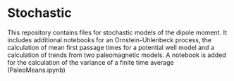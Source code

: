 # Stochastic
This repository contains files for stochastic models of the dipole moment. It includes additional notebooks for an Ornstein-Uhlenbeck process, the calculation of mean first passage times for a potential well model and a calculation of trends from two paleomagnetic models. A notebook is added for the calculation of the variance of a finite time average (PaleoMeans.ipynb)
